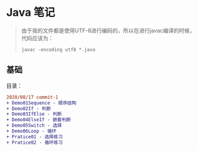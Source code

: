 # Java 笔记

> 由于我的文件都是使用UTF-8进行编码的，所以在进行javac编译的时候，代码应该为：
>
> ``` CMD
> javac -encoding utf8 *.java
> ```
>
> 

## 基础

目录：

``` diff
2020/08/17 commit-1
+ Demo01Sequence - 顺序结构
+ Demo02If - 判断
+ Demo03IfElse - 判断
+ Demo04ElseIf - 嵌套判断
+ Demo05Switch - 选择
+ Demo06Loop - 循环
+ Pratice01 - 选择练习
+ Pratice02 - 循环练习 
```